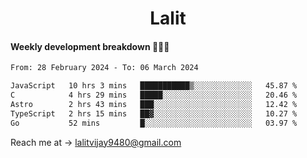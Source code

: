 <h1 align="center">Lalit</h1>

#### Weekly development breakdown 👨🏻‍💻
<!--START_SECTION:waka-->

```txt
From: 28 February 2024 - To: 06 March 2024

JavaScript   10 hrs 3 mins   ███████████▒░░░░░░░░░░░░░   45.87 %
C            4 hrs 29 mins   █████░░░░░░░░░░░░░░░░░░░░   20.46 %
Astro        2 hrs 43 mins   ███░░░░░░░░░░░░░░░░░░░░░░   12.42 %
TypeScript   2 hrs 15 mins   ██▓░░░░░░░░░░░░░░░░░░░░░░   10.27 %
Go           52 mins         █░░░░░░░░░░░░░░░░░░░░░░░░   03.97 %
```

<!--END_SECTION:waka-->

Reach me at → lalitvijay9480@gmail.com
